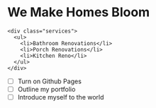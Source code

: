 # We Make Homes Bloom
```
<div class="services">
  <ul>
    <li>Bathroom Renovations</li>
    <li>Porch Renovations</li>
    <li>Kitchen Reno</li>
  </ul>
</div>
```
- [ ] Turn on Github Pages
- [ ] Outline my portfolio
- [ ] Introduce myself to the world
